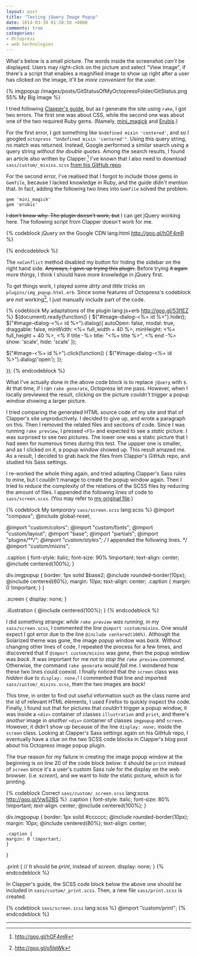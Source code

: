 ```yaml
---
layout: post
title: "Testing jQuery Image Popup"
date: 2014-03-30 01:50:50 +0800
comments: true
categories:
- Octopress
- web technologies
---
```


What's below is a small picture.  The words inside the screenshot
*can't* be displayed.  Users may right-click on the picture and select
"View Image", if there's a script that enables a magnified image to
show up right after a user has clicked on the image, it'll be *more
convenient* for the user.

{% imgpopup /images/posts/GitStatusOfMyOctopressFolder/GitStatus.png 55% My Big Image %}

I tried following [Clapper's guide][official_guide], but as I generate
the site using `rake`, I got two errors. The first one was about CSS,
while the second one was about one of the two required Ruby gems.
(Namely, [mini_magick][mini_magick] and [Erubis][Erubis].)

<!-- more -->

For the first error, I got something like `Undefined mixin
'centered'`, and so I googled `octopress "Undefined mixin
'centered'"`.  Using this query string, no match was returned.
Instead, Google performed a similar search using a query string
*without the double quotes*.  Among the search results, I found an
article also written by Clapper.[^toc]  I've known that I also need to
download `sass/custom/_mixins.scss`
[from his GitHub repo][mixins_src].

For the second error, I've realised that I forgot to include those
gems in `Gemfile`, because I lacked knowledge in Ruby, and the guide
didn't mention that.  In fact, adding the following two lines into
`Gemfile` solved the problem.

    gem 'mini_magick'
    gem 'erubis'

<del>I don't know why.  The plugin doesn't work, but</del> I can get
jQuery working here.  The following script from Clapper doesn't work
for me.

{% codeblock jQuery on the Google CDN lang:html http://goo.gl/hOF4mR %}
<script type="text/javascript">
  // Revert jQuery's '$' alias, to avoid clashes with ender.js. NOTE:
  // Use
  // jQuery(...), instead of $(...) from here on.
  jQuery.noConflict();
</script>
{% endcodeblock %}

The `noConflict` method disabled my button for hiding the sidebar on
the right hand side.  <del>Anyways, I gave up trying this
plugin.</del>  Before trying <del>it again</del> more things, I think
I should have more knowledge in jQuery first.

To get things work, I played some *dirty and little* tricks on
`plugins/img_popup.html.erb`.  Since some features of Octopress's
codeblock are *not* working[^no_start_num], I just manually include
part of the code.

{% codeblock My adaptations of the plugin lang:js+erb http://goo.gl/53fIEZ %}
$(document).ready(function() {
  $("#image-dialog-<%= id %>").hide();
  $("#image-dialog-<%= id %>").dialog({
    autoOpen:  false,
    modal:     true,
    draggable: false,
    minWidth:  <%= full_width + 40 %>,
    minHeight: <%= full_height + 40 %>,
    <% if title -%>
    title:     "<%= title %>",
    <% end -%>
    show:      'scale',
    hide:      'scale'
  });

  $("#image-<%= id %>").click(function() {
    $("#image-dialog-<%= id %>").dialog('open');
  });

});
{% endcodeblock %}

What I've actually done in the above code block is to replace `jQuery`
with `$`.  At that time, if I ran `rake generate`, Octopress let me
pass.  However, when I locally previewed the result, clicking on the
picture *couldn't* trigger a popup window showing a larger picture.

I tried comparing the generated HTML source code of my site and that
of Clapper's site unproductively.  I decided to give up, and wrote a
paragraph on this.  Then I removed the related files and sections of
code.  Since I was running `rake preview`, I pressed `<F5>` and
expected to see a *static* picture.  I was surprised to see *two*
pictures.  The lower one was a static picture that I had seen for
numerous times during this test.  The uppper one is smaller, and as I
clicked on it, a popup window showed up.  This result amazed me.  As a
result, I decided to grab back the files from Clapper's GitHub repo,
and studied his Sass settings.

I re-worked the whole thing again, and tried adapting Clapper's Sass
rules to mine, but I *couldn't* manage to create the popup window
again.  Then I tried to reduce the complexity of the relations of the
SCSS files by reducing the amount of files.  I appended the following
lines of code to `sass/screen.scss`. (You may refer to
[my original file][orig_screen_scss].)

{% codeblock My *temporary* `sass/screen.scss` lang:scss %}
@import "compass";
@include global-reset;

@import "custom/colors";
@import "custom/fonts";
@import "custom/layout";
@import "base";
@import "partials";
@import "plugins/**/*";
@import "custom/styles";
/* I appended the following lines. */
@import "custom/mixins";

.caption {
    font-style: italic;
    font-size: 90% !important;
    text-align: center;
    @include centered(100%);
}

div.imgpopup {
    border: 1px solid $base2;
    @include rounded-border(10px);
    @include centered(60%);
    margin: 10px;
    text-align: center;
    .caption {
	margin: 0 !important;
    }
}

.screen {
    display: none;
}

.illustration {
        @include centered(100%);
}
{% endcodeblock %}

I did something strange: *while `rake preview` was running*, in my
`sass/screen.scss`, I commented the line `@import custom/mixins`.  One
would expect I got error due to the line `@include centered(100%)`.
Although the Solarized theme was gone, the image popup window was
*back*.  Without changing other lines of code, I repeated the process
for a few times, and discovered that if `@import custom/mixins` was
*gone*, then the popup window was *back*.  It was important for me
*not to stop the `rake preview` command*. Otherwise, the command `rake
generate` would *fail* me.  I wondered how these two lines could
coexist.  I finally noticed that the `screen` class was *hidden* due
to `display: none;`!  I commented that line and imported
`sass/custom/_mixins.scss`, then the two images are *back*!

This time, in order to find out useful information such as the class
name and the id of relevant HTML elements, I used Firefox to quickly
inspect the code.  Finally, I found out that for pictures that
*couldn't* trigger a popup window, it was inside a `<div>` container
of classes `illustration` and `print`, and there's *another* image in
*another* `<div>` container of classes `imgpopup` and `screen`.
However, it didn't show up because of the line `display: none;` inside
the `screen` class.  Looking at Clapper's Sass settings again on his
GitHub repo, I eventually have a clue on the two SCSS code blocks in
Clapper's blog post about his Octopress image popup plugin.

The *true* reason for my failure in creating the image popup window at
the beginning is on line 20 of the code block below: it should be
`print` instead of `screen` since it's a user's custom Sass rule for
the display on the web browser. (i.e. *screen*), and we want to *hide*
the static picture, which is for printing.

{% codeblock Correct `sass/custom/_screen.scss` lang:scss http://goo.gl/Vw52BS %}
.caption {
    font-style: italic;
    font-size: 80% !important;
    text-align: center;
    @include centered(100%);
}

div.imgpopup {
    border: 1px solid #cccccc;
    @include rounded-border(10px);
    margin: 10px;
    @include centered(80%);
    text-align: center;

    .caption {
	margin: 0 !important;
    }
}

.print { // It should be *print*, instead of *screen*.
    display: none;
}
{% endcodeblock %}

In Clapper's guide, the SCSS code block below the above one should be
included in `sass/custom/_print.scss`.  Then, a new file
`sass/print.scss` is created.

{% codeblock `sass/screen.scss` lang:scss %}
@import "custom/print";
{% endcodeblock %}

----

[^toc]: <http://goo.gl/hOF4mR>
[^no_start_num]: <http://goo.gl/o5IeWk>

[official_guide]: http://goo.gl/5qCaj
[mixins_src]: http://goo.gl/qvYPRI
[mini_magick]: http://goo.gl/qeN28
[Erubis]: http://goo.gl/0oZy6
[jquery_noconflict]: http://goo.gl/hOF4mR
[orig_screen_scss]: http://goo.gl/BNqlL7

<!-- vim:set tw=70:wrap: -->

